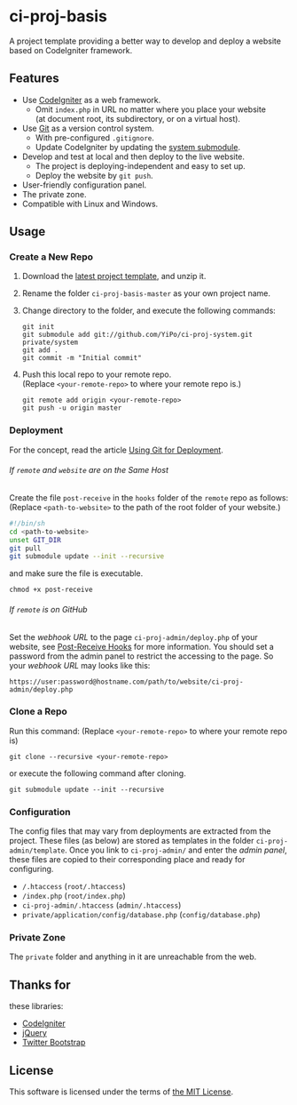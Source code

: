 
# ci-proj-basis

A project template providing a better way to develop and deploy a website based on CodeIgniter framework.

## Features

* Use [CodeIgniter](http://ellislab.com/codeigniter) as a web framework.
	- Omit `index.php` in URL no matter where you place your website  
	(at document root, its subdirectory, or on a virtual host).
* Use [Git](http://git-scm.com/) as a version control system.
	- With pre-configured `.gitignore`.
	- Update CodeIgniter by updating the [system submodule](https://github.com/YiPo/ci-proj-system).
* Develop and test at local and then deploy to the live website.
	- The project is deploying-independent and easy to set up.
	- Deploy the website by `git push`.
* User-friendly configuration panel.
* The private zone.
* Compatible with Linux and Windows.

## Usage

### Create a New Repo

1. Download the [latest project template](https://github.com/YiPo/ci-proj-basis/archive/master.zip), and unzip it.

2. Rename the folder `ci-proj-basis-master` as your own project name.

3. Change directory to the folder, and execute the following commands:

	```
	git init
	git submodule add git://github.com/YiPo/ci-proj-system.git private/system
	git add .
	git commit -m "Initial commit"
	```

4. Push this local repo to your remote repo.  
(Replace `<your-remote-repo>` to where your remote repo is.)

	```
	git remote add origin <your-remote-repo>
	git push -u origin master
	```

### Deployment

For the concept, read the article [Using Git for Deployment](http://danbarber.me/using-git-for-deployment/).

###### If `remote` and `website` are on the Same Host

Create the file `post-receive` in the `hooks` folder of the `remote` repo as follows:  
(Replace `<path-to-website>` to the path of the root folder of your website.)

```sh
#!/bin/sh
cd <path-to-website>
unset GIT_DIR
git pull
git submodule update --init --recursive
```

and make sure the file is executable.

```
chmod +x post-receive
```

###### If `remote` is on GitHub

Set the *webhook URL* to the page `ci-proj-admin/deploy.php` of your website, see [Post-Receive Hooks](https://help.github.com/articles/post-receive-hooks) for more information. You should set a password from the admin panel to restrict the accessing to the page. So your *webhook URL* may looks like this:

```
https://user:password@hostname.com/path/to/website/ci-proj-admin/deploy.php
```

### Clone a Repo

Run this command: (Replace `<your-remote-repo>` to where your remote repo is)

```
git clone --recursive <your-remote-repo>
```

or execute the following command after cloning.

```
git submodule update --init --recursive
```

### Configuration

The config files that may vary from deployments are extracted from the project. These files (as below) are stored as templates in the folder `ci-proj-admin/template`. Once you link to `ci-proj-admin/` and enter the *admin panel*, these files are copied to their corresponding place and ready for configuring.

- `/.htaccess` (`root/.htaccess`)
- `/index.php` (`root/index.php`)
- `ci-proj-admin/.htaccess` (`admin/.htaccess`)
- `private/application/config/database.php` (`config/database.php`)

### Private Zone

The `private` folder and anything in it are unreachable from the web.

## Thanks for

these libraries:

* [CodeIgniter](http://ellislab.com/codeigniter)
* [jQuery](http://jquery.com/)
* [Twitter Bootstrap](http://twitter.github.io/bootstrap/)

## License

This software is licensed under the terms of [the MIT License](https://github.com/YiPo/ci-proj-basis/blob/master/LICENSE.md).

